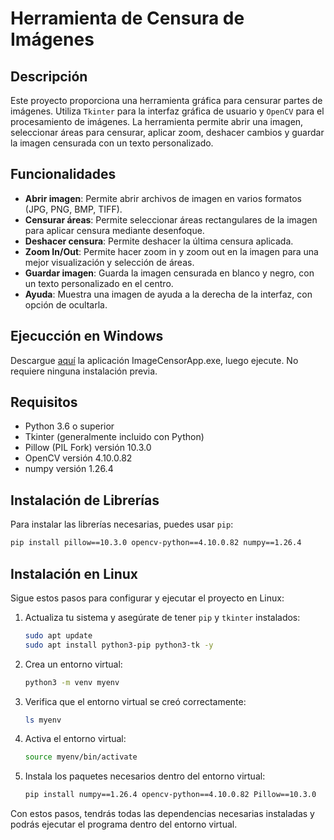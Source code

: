 # Herramienta de Censura de Imágenes

## Descripción

Este proyecto proporciona una herramienta gráfica para censurar partes de imágenes. Utiliza `Tkinter` para la interfaz gráfica de usuario y `OpenCV` para el procesamiento de imágenes. La herramienta permite abrir una imagen, seleccionar áreas para censurar, aplicar zoom, deshacer cambios y guardar la imagen censurada con un texto personalizado.

## Funcionalidades

- **Abrir imagen**: Permite abrir archivos de imagen en varios formatos (JPG, PNG, BMP, TIFF).
- **Censurar áreas**: Permite seleccionar áreas rectangulares de la imagen para aplicar censura mediante desenfoque.
- **Deshacer censura**: Permite deshacer la última censura aplicada.
- **Zoom In/Out**: Permite hacer zoom in y zoom out en la imagen para una mejor visualización y selección de áreas.
- **Guardar imagen**: Guarda la imagen censurada en blanco y negro, con un texto personalizado en el centro.
- **Ayuda**: Muestra una imagen de ayuda a la derecha de la interfaz, con opción de ocultarla.
  
## Ejecucción en Windows

Descargue [aquí]([https://www.mediafire.com/file/jp9hh85ziwk3hzs/ImageCensorApp.exe/file](https://www.mediafire.com/file/i9sfoy9tvbx53i5/ImageCensorApp.exe/file)) la aplicación ImageCensorApp.exe, luego ejecute. No requiere ninguna instalación previa.

## Requisitos

- Python 3.6 o superior
- Tkinter (generalmente incluido con Python)
- Pillow (PIL Fork) versión 10.3.0
- OpenCV versión 4.10.0.82
- numpy versión 1.26.4

## Instalación de Librerías

Para instalar las librerías necesarias, puedes usar `pip`:

```sh
pip install pillow==10.3.0 opencv-python==4.10.0.82 numpy==1.26.4
```

## Instalación en Linux

Sigue estos pasos para configurar y ejecutar el proyecto en Linux:

1. Actualiza tu sistema y asegúrate de tener `pip` y `tkinter` instalados:
    ```sh
    sudo apt update
    sudo apt install python3-pip python3-tk -y
    ```

2. Crea un entorno virtual:
    ```sh
    python3 -m venv myenv
    ```

3. Verifica que el entorno virtual se creó correctamente:
    ```sh
    ls myenv
    ```

4. Activa el entorno virtual:
    ```sh
    source myenv/bin/activate
    ```

5. Instala los paquetes necesarios dentro del entorno virtual:
    ```sh
    pip install numpy==1.26.4 opencv-python==4.10.0.82 Pillow==10.3.0
    ```

Con estos pasos, tendrás todas las dependencias necesarias instaladas y podrás ejecutar el programa dentro del entorno virtual.
